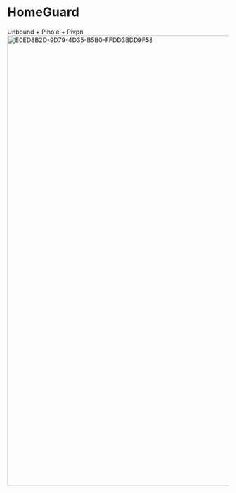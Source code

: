 # HomeGuard
Unbound + Pihole + Pivpn
<img width="1024" height="1024" alt="E0ED8B2D-9D79-4D35-B5B0-FFDD3BDD9F58" src="https://github.com/user-attachments/assets/76ded056-ff2d-48c5-8b43-429c2aed6f2f" />
